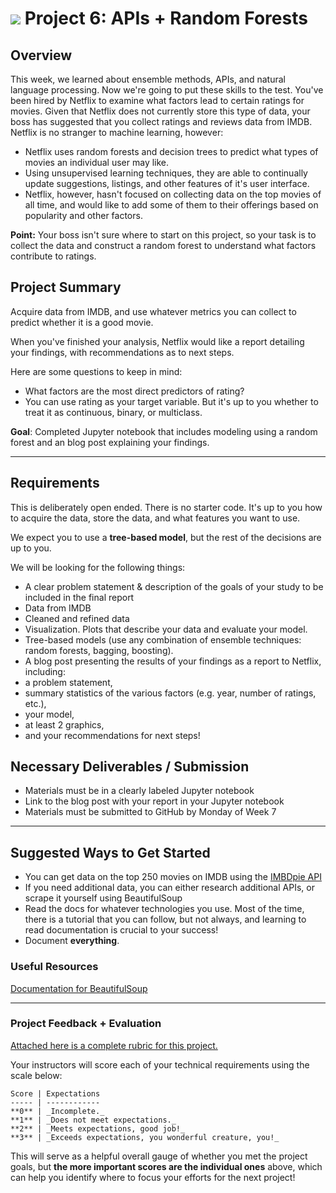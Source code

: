 # ![](https://ga-dash.s3.amazonaws.com/production/assets/logo-9f88ae6c9c3871690e33280fcf557f33.png) Project 6: APIs + Random Forests

## Overview

This week, we learned about ensemble methods, APIs, and natural language processing. Now we're going to put these skills to the test. You've been hired by Netflix to examine what factors lead to certain ratings for movies. Given that Netflix does not currently store this type of data, your boss has suggested that you collect ratings and reviews data from IMDB. Netflix is no stranger to machine learning, however:

- Netflix uses random forests and decision trees to predict what types of movies an individual user may like.
- Using unsupervised learning techniques, they are able to continually update suggestions, listings, and other features of it's user interface.
- Netflix, however, hasn't focused on collecting data on the top movies of all time, and would like to add some of them to their offerings based on popularity and other factors.

**Point:** Your boss isn't sure where to start on this project, so your task is to collect the data and construct a random forest to understand what factors contribute to ratings.


## Project Summary
Acquire data from IMDB, and use whatever metrics you can collect to predict whether it is a good movie.

When you've finished your analysis, Netflix would like a report detailing your findings, with recommendations as to next steps.

Here are some questions to keep in mind:

- What factors are the most direct predictors of rating?
- You can use rating as your target variable. But it's up to you whether to treat it as continuous, binary, or multiclass.

**Goal**: Completed Jupyter notebook that includes modeling using a random forest and an blog post explaining your findings.

---

## Requirements
This is deliberately open ended. There is no starter code. It's up to you how to acquire the data, store the data, and what features you want to use.

We expect you to use a **tree-based model**, but the rest of the decisions are up to you.

We will be looking for the following things:
 - A clear problem statement & description of the goals of your study to be included in the final report
 - Data from IMDB
 - Cleaned and refined data
 - Visualization. Plots that describe your data and evaluate your model.
 - Tree-based models (use any combination of ensemble techniques: random forests, bagging, boosting).
 - A blog post presenting the results of your findings as a report to Netflix, including:
  - a problem statement,
  - summary statistics of the various factors (e.g. year, number of ratings, etc.),
  - your model,
  - at least 2 graphics,
  - and your recommendations for next steps!



## Necessary Deliverables / Submission

- Materials must be in a clearly labeled Jupyter notebook
- Link to the blog post with your report in your Jupyter notebook
- Materials must be submitted to GitHub by Monday of Week 7

---

## Suggested Ways to Get Started

- You can get data on the top 250 movies on IMDB using the [IMBDpie API](https://github.com/richardasaurus/imdb-pie)
- If you need additional data, you can either research additional APIs, or scrape it yourself using BeautifulSoup
- Read the docs for whatever technologies you use. Most of the time, there is a tutorial that you can follow, but not always, and learning to read documentation is crucial to your success!
- Document **everything**.

### Useful Resources

[Documentation for BeautifulSoup](https://www.crummy.com/software/BeautifulSoup/bs4/doc/)

---

### Project Feedback + Evaluation

[Attached here is a complete rubric for this project.](./project-06-rubric.md)

Your instructors will score each of your technical requirements using the scale below:

    Score | Expectations
    ----- | ------------
    **0** | _Incomplete._
    **1** | _Does not meet expectations._
    **2** | _Meets expectations, good job!_
    **3** | _Exceeds expectations, you wonderful creature, you!_

 This will serve as a helpful overall gauge of whether you met the project goals, but __the more important scores are the individual ones__ above, which can help you identify where to focus your efforts for the next project!
